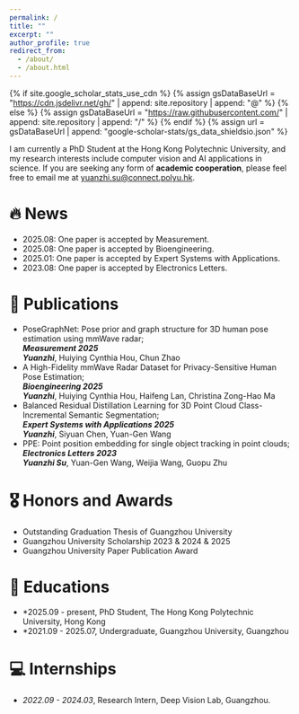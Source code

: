 ```yaml
---
permalink: /
title: ""
excerpt: ""
author_profile: true
redirect_from: 
  - /about/
  - /about.html
---
```


{% if site.google_scholar_stats_use_cdn %}
{% assign gsDataBaseUrl = "https://cdn.jsdelivr.net/gh/" | append: site.repository | append: "@" %}
{% else %}
{% assign gsDataBaseUrl = "https://raw.githubusercontent.com/" | append: site.repository | append: "/" %}
{% endif %}
{% assign url = gsDataBaseUrl | append: "google-scholar-stats/gs_data_shieldsio.json" %}

<span class='anchor' id='about-me'></span>

I am currently a PhD Student at the Hong Kong Polytechnic University, and my research interests include computer vision and AI applications in science. If you are seeking any form of **academic cooperation**, please feel free to email me at <a href='yuanzhi.su@connect.polyu.hk'>yuanzhi.su@connect.polyu.hk</a>.


# 🔥 News
- 2025.08: One paper is accepted by Measurement.
- 2025.08: One paper is accepted by Bioengineering.
- 2025.01: One paper is accepted by Expert Systems with Applications.
- 2023.08: One paper is accepted by Electronics Letters.

# 📝 Publications 
- PoseGraphNet: Pose prior and graph structure for 3D human pose estimation using mmWave radar;<br>***Measurement 2025*** <br>***Yuanzhi***, Huiying Cynthia Hou, Chun Zhao<br>
- A High-Fidelity mmWave Radar Dataset for Privacy-Sensitive Human Pose Estimation;<br>***Bioengineering 2025*** <br>***Yuanzhi***, Huiying Cynthia Hou, Haifeng Lan, Christina Zong-Hao Ma<br>
- Balanced Residual Distillation Learning for 3D Point Cloud Class-Incremental Semantic Segmentation;<br>***Expert Systems with Applications 2025*** <br>***Yuanzhi***, Siyuan Chen, Yuan-Gen Wang<br>
- PPE: Point position embedding for single object tracking in point clouds; <br>***Electronics Letters 2023***<br>***Yuanzhi Su***, Yuan-Gen Wang, Weijia Wang, Guopu Zhu<br>
  
# 🎖 Honors and Awards
- Outstanding Graduation Thesis of Guangzhou University
- Guangzhou University Scholarship 2023 & 2024 & 2025
- Guangzhou University Paper Publication Award   

# 📖 Educations
- *2025.09 - present, PhD Student, The Hong Kong Polytechnic University, Hong Kong 
- *2021.09 - 2025.07, Undergraduate, Guangzhou University, Guangzhou

# 💻 Internships
- *2022.09 - 2024.03*, Research Intern, Deep Vision Lab, Guangzhou.

<dic style='display: none'># 💬 Invited Talks </div>
